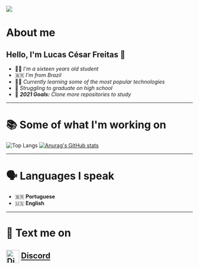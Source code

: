 ![](https://visitor-badge.laobi.icu/badge?page_id=lucascesar918.CharalambosIoannou)

# About me
  ## Hello, I'm **Lucas César Freitas** 👋
  
  - 🧑‍🎓 *I'm a sixteen years old student*
  - 🇧🇷 *I'm from Brazil*
  - 👨‍💻 *Currently learning some of the most popular technologies*
  - 🤯 *Struggling to graduate on high school*
  - 🎯 ***2021 Goals:** Clone more repositories to study*
  
---

# 📚 Some of what I'm working on
  
  ![Top Langs](https://github-readme-stats.vercel.app/api/top-langs/?username=lucascesar918&theme=tokyonight)
  [![Anurag's GitHub stats](https://github-readme-stats.vercel.app/api?username=lucascesar918)](https://github.com/anuraghazra/github-readme-stats)

---

# 🗣️ Languages I speak

 - 🇧🇷 **Portuguese**
 - 🇺🇸 **English**

---

# 💬 Text me on

 ## <img id="discordImg" align="center" alt="Discord" width="35px" src="https://logodownload.org/wp-content/uploads/2017/11/discord-logo-icone.png"> **[Discord]**

[Discord]: https://discordapp.com/users/235805278023581697
